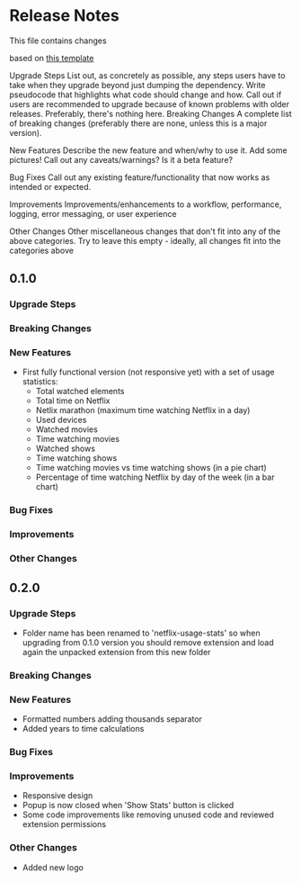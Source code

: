 # Release Notes

This file contains changes

based on [this template](https://github.com/palantir/plottable/wiki/Release-Notes-Template)

Upgrade Steps
List out, as concretely as possible, any steps users have to take when they upgrade beyond just dumping the dependency.
Write pseudocode that highlights what code should change and how.
Call out if users are recommended to upgrade because of known problems with older releases.
Preferably, there's nothing here.
Breaking Changes
A complete list of breaking changes (preferably there are none, unless this is a major version).

New Features
Describe the new feature and when/why to use it. Add some pictures! Call out any caveats/warnings? Is it a beta feature?

Bug Fixes
Call out any existing feature/functionality that now works as intended or expected.

Improvements
Improvements/enhancements to a workflow, performance, logging, error messaging, or user experience

Other Changes
Other miscellaneous changes that don't fit into any of the above categories. Try to leave this empty - ideally, all changes fit into the categories above

## 0.1.0

### Upgrade Steps

### Breaking Changes

### New Features

* First fully functional version (not responsive yet) with a set of usage statistics:
  * Total watched elements
  * Total time on Netflix
  * Netlix marathon (maximum time watching Netflix in a day)
  * Used devices
  * Watched movies
  * Time watching movies
  * Watched shows
  * Time watching shows
  * Time watching movies vs time watching shows (in a pie chart)
  * Percentage of time watching Netflix by day of the week (in a bar chart)

### Bug Fixes

### Improvements

### Other Changes

## 0.2.0

### Upgrade Steps

* Folder name has been renamed to 'netflix-usage-stats' so when upgrading from 0.1.0 version you should remove extension and load again the unpacked extension from this new folder

### Breaking Changes

### New Features

* Formatted numbers adding thousands separator
* Added years to time calculations

### Bug Fixes

### Improvements

* Responsive design
* Popup is now closed when 'Show Stats' button is clicked
* Some code improvements like removing unused code and reviewed extension permissions

### Other Changes

* Added new logo
